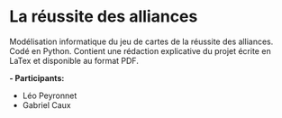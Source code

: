 # La réussite des alliances

Modélisation informatique du jeu de cartes de la réussite des alliances. Codé en Python. Contient une rédaction explicative du projet écrite en LaTex et disponible au format PDF.


**- Participants:**
- Léo Peyronnet
- Gabriel Caux
